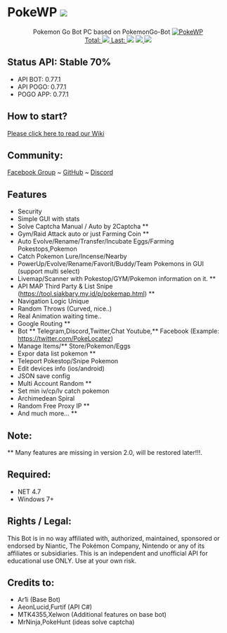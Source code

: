 # PokeWP <a href="https://github.com/akbaryahya/PokeWP/releases/latest"><img src="https://img.shields.io/github/release/akbaryahya/PokeWP.svg"/></a>

<p align="center">
  Pokemon Go Bot PC based on PokemonGo-Bot
  <a href="https://github.com/akbaryahya/PokeWP/wiki/Install-Update"><img src="https://github.com/akbaryahya/PokeWP/raw/master/bot.jpg" alt="PokeWP"/><br>
  Total: <img src="https://img.shields.io/github/downloads/akbaryahya/PokeWP/total.svg"/> Last: <img src="https://img.shields.io/github/downloads/akbaryahya/PokeWP/latest/total.svg"/></a> <a href="https://github.com/akbaryahya/PokeWP/issues"><img src="https://img.shields.io/github/issues/akbaryahya/PokeWP.svg"/> <img src="https://img.shields.io/github/issues-closed-raw/akbaryahya/PokeWP.svg"/></a>
</p>

Status API: Stable 70%
-------------
- API BOT: 0.77.1
- API POGO: 0.77.1
- POGO APP: 0.77.1

How to start?
-------------------
[Please click here to read our Wiki](https://github.com/akbaryahya/PokeWP/wiki/Install-Update)

Community:
-------------------
[Facebook Group](https://www.facebook.com/groups/PokemonGoPC/) ~ [GitHub](https://github.com/akbaryahya/PokeWP/issues) ~ [Discord](https://discord.gg/2vhjQCF)

Features
-------------
 - Security
 - Simple GUI with stats
 - Solve Captcha Manual / Auto by 2Captcha **
 - Gym/Raid Attack auto or just Farming Coin **
 - Auto Evolve/Rename/Transfer/Incubate Eggs/Farming Pokestops,Pokemon
 - Catch Pokemon Lure/Incense/Nearby
 - PowerUp/Evolve/Rename/Favorit/Buddy/Team Pokemons in GUI (support multi select)
 - Livemap/Scanner with Pokestop/GYM/Pokemon information on it. **
 - API MAP Third Party & List Snipe (https://tool.siakbary.my.id/p/pokemap.html) **
 - Navigation Logic Unique
 - Random Throws (Curved, nice..)
 - Real Animation waiting time..
 - Google Routing **
 - Bot ** Telegram,Discord,Twitter,Chat Youtube,** Facebook (Example: https://twitter.com/PokeLocatez)
 - Manage Items/** Store/Pokemon/Eggs
 - Expor data list pokemon **
 - Teleport Pokestop/Snipe Pokemon
 - Edit devices info (ios/android)
 - JSON save config
 - Multi Account Random **
 - Set min iv/cp/lv catch pokemon
 - Archimedean Spiral
 - Random Free Proxy IP **
 - And much more... **

Note: 
-------------------
** Many features are missing in version 2.0, will be restored later!!!.

Required:
-------------------
 - NET 4.7
 - Windows 7+
 
Rights / Legal:
-------------------
This Bot is in no way affiliated with, authorized, maintained, sponsored or endorsed by Niantic, The Pokémon Company, Nintendo or any of its affiliates or subsidiaries. This is an independent and unofficial API for educational use ONLY. Use at your own risk.

Credits to:
-------------------
 - Ar1i (Base Bot)
 - AeonLucid,Furtif (API C#)
 - MTK4355,Xelwon (Additional features on base bot)
 - MrNinja,PokeHunt (ideas solve captcha)
